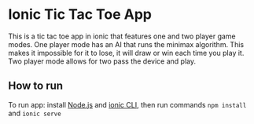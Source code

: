 # Ionic Tic Tac Toe App

This is a tic tac toe app in ionic that features one and two player game modes. One player mode has an AI that runs the minimax
algorithm. This makes it impossible for it to lose, it will draw or win each time you play it. Two player mode allows for two
pass the device and play.

## How to run

To run app: install [Node.js](https://nodejs.org/en/) and [ionic CLI](https://ionicframework.com/docs/cli/), then run commands `npm install` and `ionic serve`
